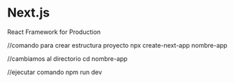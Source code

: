 # Next.js
React Framework for Production

//comando para crear estructura proyecto
npx create-next-app nombre-app

//cambiamos al directorio
cd nombre-app

//ejecutar comando
npm run dev

